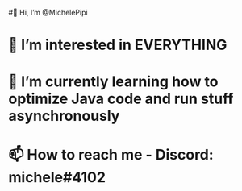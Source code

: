#👋 Hi, I’m @MichelePipi
# 👀 I’m interested in EVERYTHING
# 🌱 I’m currently learning how to optimize Java code and run stuff asynchronously
# 📫 How to reach me - Discord: michele#4102
